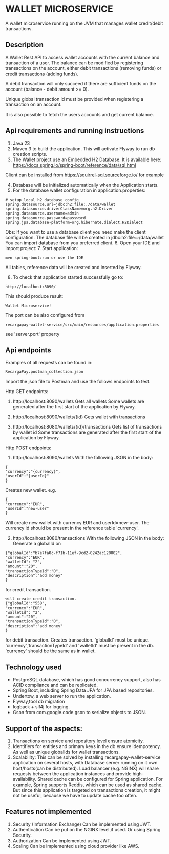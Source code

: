 # WALLET MICROSERVICE

A wallet microservice running on the JVM that manages wallet credit/debit transactions.


## Description
A Wallet Rest API to access wallet accounts with the current balance and transaction of a user.
The balance can be modified by registering transactions on the account, either debit transactions (removing funds) 
or credit transactions (adding funds).

A debit transaction will only succeed if there are sufficient funds on the account 
(balance - debit amount >= 0). 

Unique global transaction id must be provided when registering a transaction on an account. 

It is also possible to fetch the users accounts and get current balance.

## Api requirements and running instructions
1. Java 23
2. Maven 3 to build the application.
This will activate Flyway to run db creation scripts. 
3. The Wallet project use an Embedded H2 Database.
It is available here:
   https://docs.spring.io/spring-boot/reference/data/sql.html

Client can be installed from https://squirrel-sql.sourceforge.io/ for example

4. Database will be initialized automatically when the Application starts.
5. For the database wallet configuration in application.properties:
```
# setup local h2 database config
spring.datasource.url=jdbc:h2:file:./data/wallet
spring.datasource.driverClassName=org.h2.Driver
spring.datasource.username=admin
spring.datasource.password=password
spring.jpa.database-platform=org.hibernate.dialect.H2Dialect
 ```
Obs: If you want to use a database client you need make the client configuration.
The database file will be created in jdbc:h2:file:~/data/wallet
You can import database from you preferred client.
6. Open your IDE and import project:
7. Start application:
``` 
mvn spring-boot:run or use the IDE
``` 
All tables, reference data will be created and inserted by Flyway.

8. To check that application started successfully go to:
``` 
http://localhost:8090/
``` 
This should produce result:
``` 
Wallet Microservice!
``` 
The port can be also configured from 
``` 
recargapay-wallet-service/src/main/resources/application.properties
```
see 'server.port' property

## Api endpoints
Examples of all requests can be found in:
``` 
RecargaPay.postman_collection.json
```
Import the json file to Postman and use the follows endpoints to test.

Http GET endpoints:
1. http://localhost:8090/wallets
Gets all wallets
Some wallets are generated after the first start of the application by Flyway.

2. http://localhost:8090/wallets/{id}
Gets wallet with transactions

4. http://localhost:8080/wallets/{id}/transactions
Gets list of transactions by wallet id
Some transactions are generated after the first start of the application by Flyway.

Http POST endpoints:
1. http://localhost:8090/wallets
With the following JSON in the body:
``` 
{
"currency":"{currency}",
"userId":"{userId}"
}
``` 
Creates new wallet.
e.g.
``` 
{
"currency":"EUR",
"userId":"new-user"
}
``` 
Will create new wallet with currency EUR and userId=new-user.
The currency id should be present in the reference table 'currency'.

2. http://localhost:8080/transactions
With the following JSON in the body:
Generate a globalId on 
``` 
{"globalId":"b7e7fa0c-f71b-11ef-9cd2-0242ac120002",
"currency":"EUR",
"walletId": "2",
"amount":"20",
"transactionTypeId":"D",
"description":"add money"
}
``` 
for credit transaction.
``` 
will create credit transaction.
{"globalId":"558",
"currency":"EUR",
"walletId": "2",
"amount":"20",
"transactionTypeId":"D",
"description":"add money"
}
``` 
for debit transaction.
Creates transaction.
'globalId' must be unique.
'currency','transactionTypeId' and 'walletId' must be present in the db.
'currency' should be the same as in wallet.

## Technology used

- PostgreSQL database, which has good concurrency support, also has ACID compliance and can be replicated.
- Spring Boot, including Spring Data JPA for JPA based repositories.
- Undertow, a web server to run the application.
- Flyway,tool db migration
- logback + slf4j for logging.
- Gson from com.google.code.gson to serialize objects to JSON.

## Support of the aspects:

1. Transactions on service and repository level ensure atomicity.
2. Identifiers for entities and primary keys in the db ensure idempotency. 
As well as unique globalIds for wallet transactions.
3. Scalability: This can be solved by installing recargapay-wallet-service application on several hosts, 
with Database server running on it own host/hosts(can be distributed).
Load balancer (e.g. NGINX) will share requests between the application instances and provide high-availability.
Shared cache can be configured for Spring application. For example,
Spring supports Reddis, which can be used as shared cache. 
But since this application is targeted on transactions creation, it might not be useful,
because we have to update cache too often.

## Features not implemented
1. Security (Information Exchange)
Can be implemented using JWT.
2. Authentication
Can be put on the NGINX level,if used.
Or using Spring Security.
3. Authorization
Can be implemented using JWT.
4. Scaling
Can be implemented using cloud provider like AWS.



 








